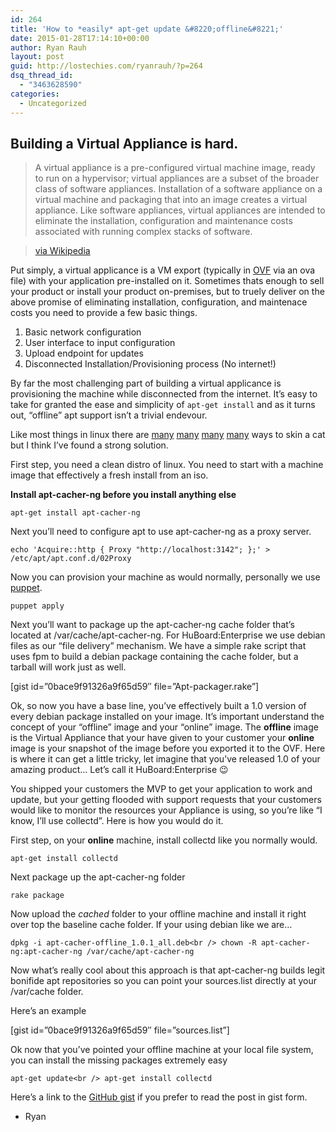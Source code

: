 ```yaml
---
id: 264
title: 'How to *easily* apt-get update &#8220;offline&#8221;'
date: 2015-01-28T17:14:10+00:00
author: Ryan Rauh
layout: post
guid: http://lostechies.com/ryanrauh/?p=264
dsq_thread_id:
  - "3463628590"
categories:
  - Uncategorized
---
```

## Building a Virtual Appliance is hard.

> A virtual appliance is a pre-configured virtual machine image, ready to run on a hypervisor; virtual appliances are a subset of the broader class of software appliances. Installation of a software appliance on a virtual machine and packaging that into an image creates a virtual appliance. Like software appliances, virtual appliances are intended to eliminate the installation, configuration and maintenance costs associated with running complex stacks of software.
    
> [via Wikipedia](http://en.wikipedia.org/wiki/Virtual_appliance)

Put simply, a virtual applicance is a VM export (typically in [OVF](http://en.wikipedia.org/wiki/Open_Virtualization_Format) via an ova file) with your application pre-installed on it. Sometimes thats enough to sell your product or install your product on-premises, but to truely deliver on the above promise of eliminating installation, configuration, and maintenace costs you need to provide a few basic things.

  1. Basic network configuration
  2. User interface to input configuration 
  3. Upload endpoint for updates
  4. Disconnected Installation/Provisioning process (No internet!)

By far the most challenging part of building a virtual applicance is provisioning the machine while disconnected from the internet. It&#8217;s easy to take for granted the ease and simplicity of `apt-get install` and as it turns out, &#8220;offline&#8221; apt support isn&#8217;t a trivial endevour.

Like most things in linux there are [many](http://www.reddit.com/r/linux/comments/1yrwy6/download_packageall_dependencies_for_offline/) [many](http://www.reddit.com/r/linux/comments/1yrwy6/download_packageall_dependencies_for_offline/) [many](http://manpages.ubuntu.com/manpages/dapper/man1/apt-ftparchive.1.html) [many](http://manpages.ubuntu.com/manpages/oneiric/man1/dpkg-scansources.1.html) ways to skin a cat but I think I&#8217;ve found a strong solution.

First step, you need a clean distro of linux. You need to start with a machine image that effectively a fresh install from an iso.

**Install apt-cacher-ng before you install anything else**

`apt-get install apt-cacher-ng`

Next you&#8217;ll need to configure apt to use apt-cacher-ng as a proxy server.

`echo 'Acquire::http { Proxy "http://localhost:3142"; };' > /etc/apt/apt.conf.d/02Proxy`

Now you can provision your machine as would normally, personally we use [puppet](http://puppetlabs.com/puppet/what-is-puppet).

`puppet apply`

Next you&#8217;ll want to package up the apt-cacher-ng cache folder that&#8217;s located at /var/cache/apt-cacher-ng. For HuBoard:Enterprise we use debian files as our &#8220;file delivery&#8221; mechanism. We have a simple rake script that uses fpm to build a debian package containing the cache folder, but a tarball will work just as well.

[gist id=&#8221;0bace9f91326a9f65d59&#8243; file=&#8221;Apt-packager.rake&#8221;]

Ok, so now you have a base line, you&#8217;ve effectively built a 1.0 version of every debian package installed on your image. It&#8217;s important understand the concept of your &#8220;offline&#8221; image and your &#8220;online&#8221; image. The **offline** image is the Virtual Appliance that your have given to your customer your **online** image is your snapshot of the image before you exported it to the OVF. Here is where it can get a little tricky, let imagine that you&#8217;ve released 1.0 of your amazing product&#8230; Let&#8217;s call it HuBoard:Enterprise 😉

You shipped your customers the MVP to get your application to work and update, but your getting flooded with support requests that your customers would like to monitor the resources your Appliance is using, so you&#8217;re like &#8220;I know, I&#8217;ll use collectd&#8221;. Here is how you would do it.

First step, on your **online** machine, install collectd like you normally would.

`apt-get install collectd`

Next package up the apt-cacher-ng folder

`rake package`

Now upload the _cached_ folder to your offline machine and install it right over top the baseline cache folder. If your using debian like we are&#8230;

`dpkg -i apt-cacher-offline_1.0.1_all.deb<br />
chown -R apt-cacher-ng:apt-cacher-ng /var/cache/apt-cacher-ng`

Now what&#8217;s really cool about this approach is that apt-cacher-ng builds legit bonifide apt repositories so you can point your sources.list directly at your /var/cache folder.

Here&#8217;s an example

[gist id=&#8221;0bace9f91326a9f65d59&#8243; file=&#8221;sources.list&#8221;]

Ok now that you&#8217;ve pointed your offline machine at your local file system, you can install the missing packages extremely easy

`apt-get update<br />
apt-get install collectd`

Here&#8217;s a link to the [GitHub gist](https://gist.github.com/rauhryan/0bace9f91326a9f65d59) if you prefer to read the post in gist form.

  * Ryan